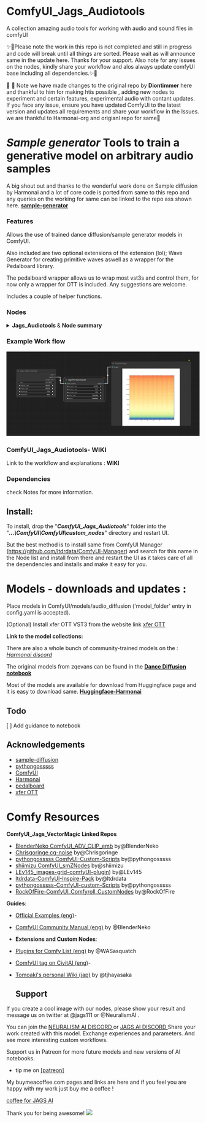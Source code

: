 # ComfyUI_Jags_Audiotools
A collection amazing audio tools for working with audio and sound files in comfyUI

✨🍬Please note the work in this repo is not completed and still in progress and code will break until all things are sorted. Please wait as will announce same in the update here. Thanks for your support. Also note for any issues on the nodes, kindly share your workflow and alos always update comfyUI base including all dependencies.✨🍬

🌈 🍬 Note we have made changes to the original repo by **Diontimmer** here and thankful to him for making htis possible , adding new nodes to experiment and certain features, experimental audio with contant updates. If you face any issue, ensure you have updated ComfyUi to the latest version and updates all requirements and share your workflow in the Issues. we are thankful to Harmonai-org and origianl repo for same🌈

# *Sample generator*  Tools to train a generative model on arbitrary audio samples

A big shout out and thanks to the wonderful work done on Sample diffusion by Harmonai and a lot of core code is ported from same to this repo and any queries on the working for same can be linked to the repo ass shown here. <a href ="https://github.com/Harmonai-org/sample-generator"> **sample-generator** </a>

### Features

Allows the use of trained dance diffusion/sample generator models in ComfyUI.

Also included are two optional extensions of the extension (lol); Wave Generator for creating primitive waves aswell as a wrapper for the Pedalboard library.

The pedalboard wrapper allows us to wrap most vst3s and control them, for now only a wrapper for OTT is included. Any suggestions are welcome.

Includes a couple of  helper functions.

### Nodes
<!-------------------------------------------------------------------------------------------------------------------------------------------------------->
<details>
    <summary><b> Jags_Audiotools </b> & <b>Node summary</b></summary>
      <ul>
        <li>Node that the gives user the ability to generate and play audio results through variety of different methods.</li>
        <li> Local models---The node pulls the required files from huggingface hub by default. You can create a models folder and place the modules there if you have a flaky connection or prefer to use it completely offline, it will load them locally instead. The path should be: ComfyUI/models/audio_diffusion; Alternatively, just clone the entire HF repo to it</li>
    </ul>
    <p align="center">
     -------- 
    </p>
</details>
     
<!-------------------------------------------------------------------------------------------------------------------------------------------------------->
### Example Work flow

<img src = images/2023-12-03_01-23-48.png >


### ComfyUI_Jags_Audiotools- WIKI

Link to the workflow and explanations :  **WIKI** 

### Dependencies


check Notes for more information.

## **Install:**
To install, drop the "_**ComfyUI_Jags_Audiotools**_" folder into the "_**...\ComfyUI\ComfyUI\custom_nodes**_" directory and restart UI.<br>

But the best method is to install same from ComfyUI Manager (https://github.com/ltdrdata/ComfyUI-Manager) and search for this name in the Node list and install from there and restart the UI as it takes care of all the dependencies and installs and make it easy for you. 

# Models - downloads and updates : 

Place models in ComfyUI/models/audio_diffusion ('model_folder' entry in config.yaml is accepted).

(Optional) Install xfer OTT VST3 from the website link [xfer OTT](https://xferrecords.com/freeware) <br>

**Link to the model collections:**

There are also a whole bunch of community-trained models on the :<a href =" https://discord.com/channels/1001555636569509948/1025191039352438794"> *Harmonai discord*</a> <br>

The original models from zqevans can be found in the <a href = "https://github.com/Harmonai-org/sample-generator/blob/main/Dance_Diffusion.ipynb">**Dance Diffusion notebook**</a> <br>

Most of the models are available for download from Huggingface page and it is easy to download same.
<a href = "https://huggingface.co/harmonai"> **Huggingface-Harmonai**</a> <br>




## Todo

[ ] Add guidance to notebook

## Acknowledgements

 - [sample-diffusion](https://github.com/sudosilico/sample-diffusion)
 - [pythongosssss](https://github.com/pythongosssss) 
 - [ComfyUI](https://github.com/comfyanonymous/ComfyUI)
 - [Harmonai](https://github.com/Harmonai-org/sample-generator)
 - [pedalboard](https://github.com/spotify/pedalboard)
 - [xfer OTT](https://xferrecords.com/freeware)

# Comfy Resources

**ComfyUI_Jags_VectorMagic Linked Repos**
- [BlenderNeko ComfyUI_ADV_CLIP_emb](https://github.com/BlenderNeko/ComfyUI_ADV_CLIP_emb)  by@BlenderNeko
- [Chrisgoringe cg-noise](https://github.com/chrisgoringe/cg-noise)  by@Chrisgoringe
- [pythongosssss ComfyUI-Custom-Scripts](https://github.com/pythongosssss/ComfyUI-Custom-Scripts)  by@pythongosssss
- [shiimizu ComfyUI_smZNodes](https://github.com/shiimizu/ComfyUI_smZNodes)  by@shiimizu
- [LEv145_images-grid-comfyUI-plugin](https://github.com/LEv145/images-grid-comfy-plugin))  by@LEv145
- [ltdrdata-ComfyUI-Inspire-Pack](https://github.com/ltdrdata/ComfyUI-Inspire-Pack) by@ltdrdata
- [pythongosssss-ComfyUI-custom-Scripts](https://github.com/pythongosssss/ComfyUI-Custom-Scripts) by@pythongosssss
- [RockOfFire-ComfyUI_Comfyroll_CustomNodes](https://github.com/RockOfFire/ComfyUI_Comfyroll_CustomNodes) by@RockOfFire 

**Guides**:
- [Official Examples (eng)](https://comfyanonymous.github.io/ComfyUI_examples/)- 
- [ComfyUI Community Manual (eng)](https://blenderneko.github.io/ComfyUI-docs/) by @BlenderNeko

- **Extensions and Custom Nodes**:  
- [Plugins for Comfy List (eng)](https://github.com/WASasquatch/comfyui-plugins) by @WASasquatch
- [ComfyUI tag on CivitAI (eng)](https://civitai.com/tag/comfyui)-   
- [Tomoaki's personal Wiki (jap)](https://comfyui.creamlab.net/guides/) by @tjhayasaka

  ## Support
If you create a cool image with our nodes, please show your result and message us on twitter at @jags111 or @NeuralismAI .

You can join the <a href="https://discord.gg/vNVqT82W" alt="Neuralism Discord"> NEURALISM AI DISCORD </a> or <a href="https://discord.gg/UmSd4qyh" alt =Jags AI Discord > JAGS AI DISCORD </a> 
Share your work created with this model. Exchange experiences and parameters. And see more interesting custom workflows.

Support us in Patreon for more future models and new versions of AI notebooks.
- tip me on <a href="https://www.patreon.com/jags111"> [patreon]</a>

 My buymeacoffee.com pages and links are here and if you feel you are happy with my work just buy me a coffee !

 <a href="https://www.buymeacoffee.com/jagsAI"> coffee for JAGS AI</a> 

Thank you for being awesome!
<img src = "images/CR2_up_00_00001_.png" width = "50%"> 

<!-- end support-pitch -->
